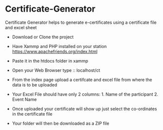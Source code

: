 # Certificate-Generator
 Certificate Generator helps to generate e-certificates using a certificate file and excel sheet

- Download or Clone the project
- Have Xammp and PHP installed on your station
https://www.apachefriends.org/index.html

- Paste it in the htdocs folder in xammp
- Open your Web Browser type :: localhost/ct
- From the index page upload a certifcate and excel file from where the data is to be uploaded
- Your Excel File should have only 2 columns: 1. Name of the participant 2. Event Name
- Once uploaded your certificate will show up just select the co-ordinates in the certificate file
- Your folder will then be downloaded as a ZIP file
